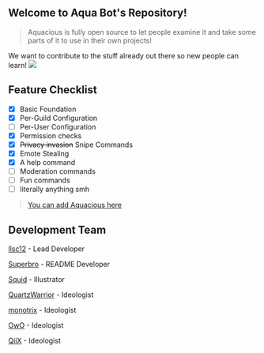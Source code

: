 
## Welcome to Aqua Bot's Repository!

> Aquacious is fully open source to let people examine it and take some parts of it to use in their own projects!

We want to contribute to the stuff already out there so new people can learn! 
![](https://i.imgur.com/4M7IWwP.gif)
## **Feature Checklist**
- [x] Basic Foundation
- [x] Per-Guild Configuration
- [ ] Per-User Configuration
- [x] Permission checks
- [x] ~~Privacy invasion~~ Snipe Commands
- [x] Emote Stealing
- [X] A help command
- [ ] Moderation commands
- [ ] Fun commands
- [ ] literally anything smh

> [You can add Aquacious here](https://discord.com/oauth2/authorize?client_id=834501897666297918&permissions=8&scope=bot)

## Development Team
[llsc12](https://twitter.com/llsc121?s=21) - Lead Developer

[Superbro](https://twitter.com/suuperbro?s=11) - README Developer

[Squid](https://twitter.com/xzuida?s=21) - Illustrator

[QuartzWarrior]() - Ideologist

[monotrix]() - Ideologist

[OwO]() - Ideologist

[QiiX]() - Ideologist

